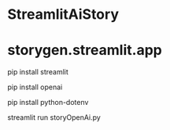 # StreamlitAiStory
# storygen.streamlit.app
pip install streamlit

pip install openai

pip install python-dotenv

streamlit run storyOpenAi.py

